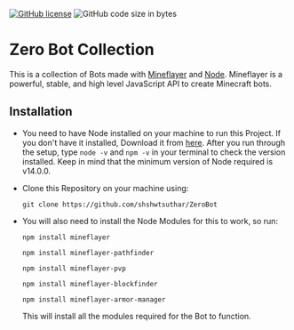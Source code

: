 [![GitHub license](https://img.shields.io/github/license/shshwtsuthar/SpeedBot)](https://github.com/shshwtsuthar/SpeedBot/blob/main/LICENSE) ![GitHub code size in bytes](https://img.shields.io/github/languages/code-size/shshwtsuthar/ZeroBot)
# Zero Bot Collection
This is a collection of Bots made with [Mineflayer](https://github.com/PrismarineJS/mineflayer) and [Node](https://nodejs.org). Mineflayer is a powerful, stable, and high level JavaScript API to create Minecraft bots.

## Installation
- You need to have Node installed on your machine to run this Project. If you don't have it installed, Download it from [here](https://nodejs.org/en/download/). After you run through the setup, type ```node -v``` and ```npm -v``` in your terminal to check the version installed. Keep in mind that the minimum version of Node required is v14.0.0.
- Clone this Repository on your machine using:

    ```git clone https://github.com/shshwtsuthar/ZeroBot```
- You will also need to install the Node Modules for this to work, so run:

    ```npm install mineflayer```

    ```npm install mineflayer-pathfinder```

    ```npm install mineflayer-pvp```

    ```npm install mineflayer-blockfinder```

    ```npm install mineflayer-armor-manager```

    This will install all the modules required for the Bot to function.
